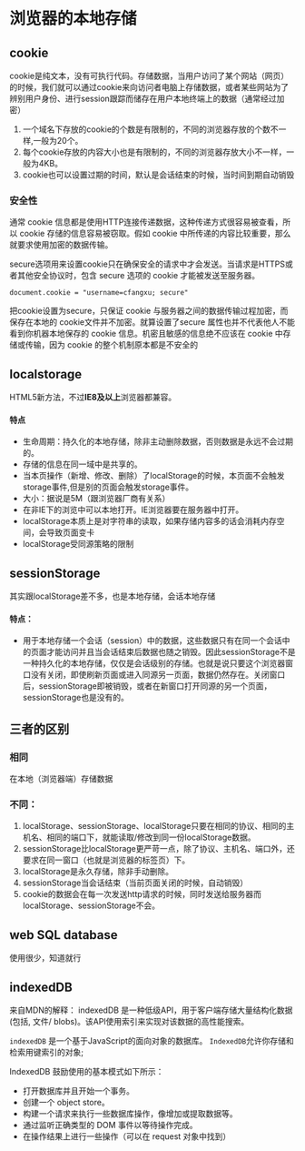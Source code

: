 # 浏览器的本地存储

## cookie

cookie是纯文本，没有可执行代码。存储数据，当用户访问了某个网站（网页）的时候，我们就可以通过cookie来向访问者电脑上存储数据，或者某些网站为了辨别用户身份、进行session跟踪而储存在用户本地终端上的数据（通常经过加密）

1. 一个域名下存放的cookie的个数是有限制的，不同的浏览器存放的个数不一样,一般为20个。
2. 每个cookie存放的内容大小也是有限制的，不同的浏览器存放大小不一样，一般为4KB。
3. cookie也可以设置过期的时间，默认是会话结束的时候，当时间到期自动销毁

### 安全性

通常 cookie 信息都是使用HTTP连接传递数据，这种传递方式很容易被查看，所以 cookie 存储的信息容易被窃取。假如 cookie 中所传递的内容比较重要，那么就要求使用加密的数据传输。

secure选项用来设置cookie只在确保安全的请求中才会发送。当请求是HTTPS或者其他安全协议时，包含 secure 选项的 cookie 才能被发送至服务器。

`document.cookie = "username=cfangxu; secure"`

把cookie设置为secure，只保证 cookie 与服务器之间的数据传输过程加密，而保存在本地的 cookie文件并不加密。就算设置了secure 属性也并不代表他人不能看到你机器本地保存的 cookie 信息。机密且敏感的信息绝不应该在 cookie 中存储或传输，因为 cookie 的整个机制原本都是不安全的

## localstorage

HTML5新方法，不过**IE8及以上**浏览器都兼容。

#### 特点 <a id="item-3-13"></a>

* 生命周期：持久化的本地存储，除非主动删除数据，否则数据是永远不会过期的。
* 存储的信息在同一域中是共享的。
* 当本页操作（新增、修改、删除）了localStorage的时候，本页面不会触发storage事件,但是别的页面会触发storage事件。
* 大小：据说是5M（跟浏览器厂商有关系）
* 在非IE下的浏览中可以本地打开。IE浏览器要在服务器中打开。
* localStorage本质上是对字符串的读取，如果存储内容多的话会消耗内存空间，会导致页面变卡
* localStorage受同源策略的限制

## sessionStorage

其实跟localStorage差不多，也是本地存储，会话本地存储

#### 特点： <a id="item-4-18"></a>

* 用于本地存储一个会话（session）中的数据，这些数据只有在同一个会话中的页面才能访问并且当会话结束后数据也随之销毁。因此sessionStorage不是一种持久化的本地存储，仅仅是会话级别的存储。也就是说只要这个浏览器窗口没有关闭，即使刷新页面或进入同源另一页面，数据仍然存在。关闭窗口后，sessionStorage即被销毁，或者在新窗口打开同源的另一个页面，sessionStorage也是没有的。

## 三者的区别

### 相同

在本地（浏览器端）存储数据

### 不同：

1. localStorage、sessionStorage、localStorage只要在相同的协议、相同的主机名、相同的端口下，就能读取/修改到同一份localStorage数据。
2. sessionStorage比localStorage更严苛一点，除了协议、主机名、端口外，还要求在同一窗口（也就是浏览器的标签页）下。
3. localStorage是永久存储，除非手动删除。
4. sessionStorage当会话结束（当前页面关闭的时候，自动销毁）
5. cookie的数据会在每一次发送http请求的时候，同时发送给服务器而localStorage、sessionStorage不会。

## web SQL database

使用很少，知道就行

## indexedDB

来自MDN的解释： indexedDB 是一种低级API，用于客户端存储大量结构化数据\(包括, 文件/ blobs\)。该API使用索引来实现对该数据的高性能搜索。

`indexedDB` 是一个基于JavaScript的面向对象的数据库。 `IndexedDB`允许你存储和检索用键索引的对象;

IndexedDB 鼓励使用的基本模式如下所示：

* 打开数据库并且开始一个事务。
* 创建一个 object store。
* 构建一个请求来执行一些数据库操作，像增加或提取数据等。
* 通过监听正确类型的 DOM 事件以等待操作完成。
* 在操作结果上进行一些操作（可以在 request 对象中找到）

